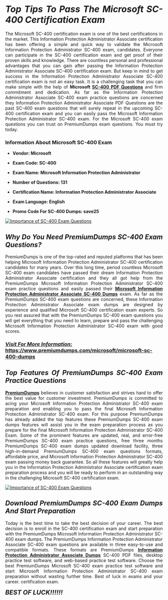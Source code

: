 <h1 style="text-align: justify;"><strong><em>Top Tips To Pass The Microsoft SC-400 Certification Exam</em></strong></h1>

<p style="text-align: justify;">The Microsoft SC-400 certification exam is one of the best certifications in the market. This Information Protection Administrator Associate certification has been offering a simple and quick way to validate the Microsoft Information Protection Administrator SC-400 exam, candidates. Everyone can participate in the SC-400 certification exam and get proof of their proven skills and knowledge. There are countless personal and professional advantages that you can gain after passing the Information Protection Administrator Associate SC-400 certification exam. But keep in mind to get success in the Information Protection Administrator Associate SC-400 certification exam is not an easy task. It is a challenging task that you can make simple with the help of <strong>Microsoft <a href="https://www.premiumdumps.com/microsoft/microsoft-sc-400-dumps">SC-400 PDF Questions</a></strong> and firm commitment and dedication. As far as the Information Protection Administrator Associate SC-400 exam practice questions are concerned they Information Protection Administrator Associate PDF Questions are the past SC-400 exam questions that will surely repeat in the upcoming SC-400 certification exam and you can easily pass the Microsoft Information Protection Administrator SC-400 exam. For the Microsoft SC-400 exam questions you can trust on PremiumDumps exam questions. You must try today.</p>

<h3 style="text-align: justify;"><strong>Information About Microsoft SC-400 Exam</strong></h3>

<ul>
	<li>
	<p style="text-align: justify;"><b>Vendor: Microsoft</b></p>
	</li>
	<li>
	<p style="text-align: justify;"><b>Exam Code: SC-400</b></p>
	</li>
	<li>
	<p style="text-align: justify;"><b>Exam Name: Microsoft Information Protection Administrator</b></p>
	</li>
	<li>
	<p style="text-align: justify;"><b>Number of Questions: 131</b></p>
	</li>
	<li>
	<p style="text-align: justify;"><b>Certification Name: Information Protection Administrator Associate</b></p>
	</li>
	<li>
	<p style="text-align: justify;"><b>Exam Language: English</b></p>
	</li>
	<li>
	<p style="text-align: justify;"><b>Promo Code For SC-400 Dumps: save25</b></p>
	</li>
</ul>

<p style="text-align: justify;"><a href="https://www.premiumdumps.com/microsoft/microsoft-sc-400-dumps"><img alt="Importance of SC-400 Exam Questions" src="https://i.imgur.com/VJaqCPg.jpeg" /></a></p>

<h2 style="text-align: justify;"><strong><em>Why Do You Need PremiumDumps SC-400 Exam Questions?</em></strong></h2>

<p style="text-align: justify;">PremiumDumps is one of the top-rated and reputed platforms that has been helping Microsoft Information Protection Administrator SC-400 certification candidates for many years. Over this long time, period countless Microsoft SC-400 exam candidates have passed their dream Information Protection Administrator Associate certification and they all got help from the PremiumDumps Microsoft Information Protection Administrator SC-400 exam practice questions and easily passed their <strong><a href="https://www.premiumdumps.com/microsoft/microsoft-sc-400-dumps">Microsoft Information Protection Administrator Associate SC-400 Dumps</a></strong> exam. As far as the PremiumDumps SC-400 exam questions are concerned, these Information Protection Administrator Associate exam dumps are designed by experience and qualified Microsoft SC-400 certification exam experts. So you rest assured that with the PremiumDumps SC-400 exam questions you will get everything that you need to learn, prepare and pass the challenging Microsoft Information Protection Administrator SC-400 exam with good scores.</p>

<h3 style="text-align: justify;"><strong><u><i>Visit For More Information:</i></u><br />
<a href="https://www.premiumdumps.com/microsoft/microsoft-sc-400-dumps">https://www.premiumdumps.com/microsoft/microsoft-sc-400-dumps</a></strong></h3>

<h2 style="text-align: justify;"><strong><em>Top Features Of PremiumDumps SC-400 Exam Practice Questions</em></strong></h2>

<p style="text-align: justify;"><a href="https://www.premiumdumps.com/"><strong>PremiumDumps</strong></a> believes in customer satisfaction and strives hard to offer the best value for customer investment. PremiumDumps is committed to acing your Microsoft Information Protection Administrator SC-400 exam preparation and enabling you to pass the final Microsoft Information Protection Administrator SC-400 exam. For this purpose PremiumDumps has already added the top features these PremiumDumps SC-400 exam dumps features will assist you in the exam preparation process as you prepare for the final Microsoft Information Protection Administrator SC-400 Exam. Some of the prominent features are updated, real, and error-free PremiumDumps SC-400 exam practice questions, free three months PremiumDumps SC-400 exam dumps updated download facility, three high-in-demand PremiumDumps SC-400 exam questions formats, affordable price, and Microsoft Information Protection Administrator SC-400 exam passing money back guarantee. So all these features will greatly help you in the Information Protection Administrator Associate certification exam preparation process and you will be ready to perform in an outstanding way in the challenging Microsoft SC-400 certification exam.</p>

<p style="text-align: justify;"><a href="https://www.premiumdumps.com/microsoft/microsoft-sc-400-dumps"><img alt="Importance of SC-400 Exam Questions" src="https://i.imgur.com/2KPb8yb.jpeg" /></a></p>

<h2 style="text-align: justify;"><strong><em>Download PremiumDumps SC-400 Exam Dumps And Start Preparation</em></strong></h2>

<p style="text-align: justify;">Today is the best time to take the best decision of your career. The best decision is to enroll in the SC-400 certification exam and start preparation with the PremiumDumps Microsoft Information Protection Administrator SC-400 exam dumps. The PremiumDumps Information Protection Administrator Associate SC-400 exam questions are available in three easy-to-use and compatible formats. These formats are PremiumDumps <strong><a href="https://www.premiumdumps.com/microsoft/information-protection-administrator-associate-dumps">Information Protection Administrator Associate Dumps</a></strong> SC-400 PDF files, desktop practice test software, and web-based practice test software. Choose the best PremiumDumps Microsoft SC-400 exam practice test software and start Microsoft Information Protection Administrator SC-400 exam preparation without wasting further time. Best of luck in exams and your career. certification exam.</p>

<p style="text-align: justify;"><strong><span style="font-size:20px;"><em>BEST OF LUCK!!!!!!</em></span></strong></p>
